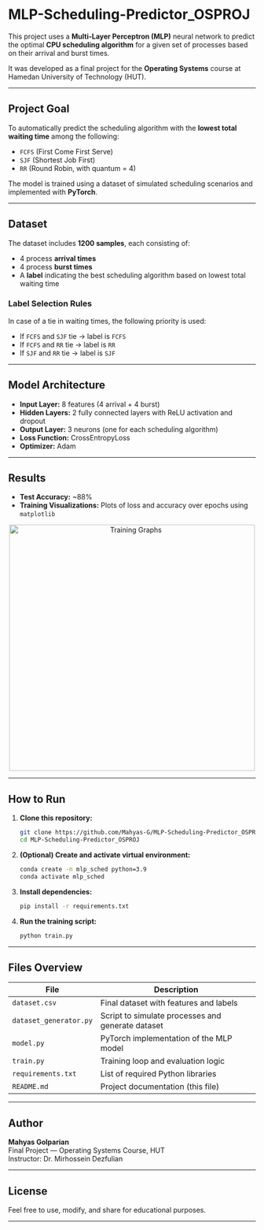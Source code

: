 # MLP-Scheduling-Predictor_OSPROJ

This project uses a **Multi-Layer Perceptron (MLP)** neural network to predict the optimal **CPU scheduling algorithm** for a given set of processes based on their arrival and burst times.

It was developed as a final project for the **Operating Systems** course at Hamedan University of Technology (HUT).

---

## Project Goal

To automatically predict the scheduling algorithm with the **lowest total waiting time** among the following:

- `FCFS` (First Come First Serve)
- `SJF` (Shortest Job First)
- `RR` (Round Robin, with quantum = 4)

The model is trained using a dataset of simulated scheduling scenarios and implemented with **PyTorch**.

---

## Dataset

The dataset includes **1200 samples**, each consisting of:

- 4 process **arrival times**
- 4 process **burst times**
- A **label** indicating the best scheduling algorithm based on lowest total waiting time

### Label Selection Rules

In case of a tie in waiting times, the following priority is used:

- If `FCFS` and `SJF` tie → label is `FCFS`
- If `FCFS` and `RR` tie → label is `RR`
- If `SJF` and `RR` tie → label is `SJF`

---

## Model Architecture

- **Input Layer:** 8 features (4 arrival + 4 burst)
- **Hidden Layers:** 2 fully connected layers with ReLU activation and dropout
- **Output Layer:** 3 neurons (one for each scheduling algorithm)
- **Loss Function:** CrossEntropyLoss
- **Optimizer:** Adam

---

## Results

- **Test Accuracy:** ~88%
- **Training Visualizations:** Plots of loss and accuracy over epochs using `matplotlib`

<p align="center">
  <img src="https://yourdomain.com/path-to-accuracy-loss-plot.png" alt="Training Graphs" width="500"/>
</p>

---

##  How to Run

1. **Clone this repository:**
   ```bash
   git clone https://github.com/Mahyas-G/MLP-Scheduling-Predictor_OSPROJ.git
   cd MLP-Scheduling-Predictor_OSPROJ
   ```

2. **(Optional) Create and activate virtual environment:**
   ```bash
   conda create -n mlp_sched python=3.9
   conda activate mlp_sched
   ```

3. **Install dependencies:**
   ```bash
   pip install -r requirements.txt
   ```

4. **Run the training script:**
   ```bash
   python train.py
   ```

---

## Files Overview

| File                  | Description                                      |
|-----------------------|--------------------------------------------------|
| `dataset.csv`         | Final dataset with features and labels           |
| `dataset_generator.py`| Script to simulate processes and generate dataset|
| `model.py`            | PyTorch implementation of the MLP model          |
| `train.py`            | Training loop and evaluation logic               |
| `requirements.txt`    | List of required Python libraries                |
| `README.md`           | Project documentation (this file)                |

---

## Author

**Mahyas Golparian**  
Final Project — Operating Systems Course, HUT  
Instructor: Dr. Mirhossein Dezfulian

---

## License
  
Feel free to use, modify, and share for educational purposes.

---
